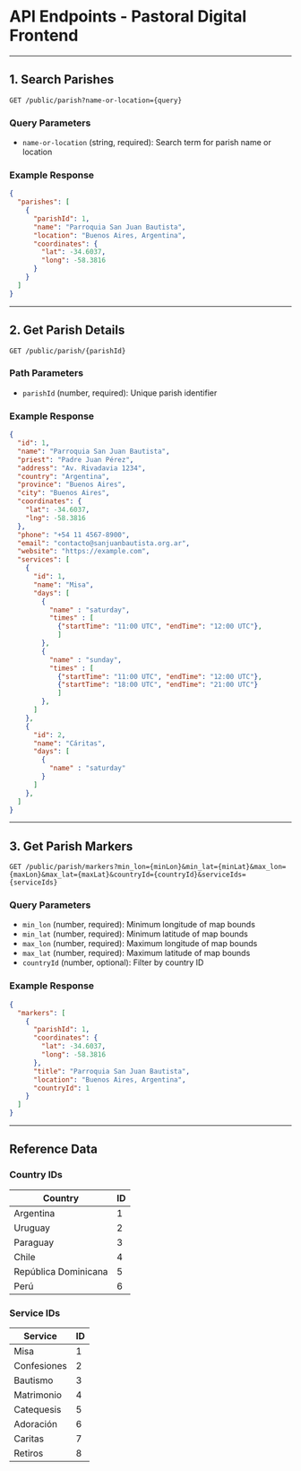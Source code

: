# API Endpoints - Pastoral Digital Frontend

---

## 1. Search Parishes

```
GET /public/parish?name-or-location={query}
```

### Query Parameters
- `name-or-location` (string, required): Search term for parish name or location

### Example Response
```json
{
  "parishes": [
    {
      "parishId": 1,
      "name": "Parroquia San Juan Bautista",
      "location": "Buenos Aires, Argentina",
      "coordinates": {
        "lat": -34.6037,
        "long": -58.3816
      }
    }
  ]
}
```

---

## 2. Get Parish Details

```
GET /public/parish/{parishId}
```

### Path Parameters
- `parishId` (number, required): Unique parish identifier

### Example Response
```json
{
  "id": 1,
  "name": "Parroquia San Juan Bautista",
  "priest": "Padre Juan Pérez",
  "address": "Av. Rivadavia 1234",
  "country": "Argentina",
  "province": "Buenos Aires",
  "city": "Buenos Aires",
  "coordinates": {
    "lat": -34.6037,
    "lng": -58.3816
  },
  "phone": "+54 11 4567-8900",
  "email": "contacto@sanjuanbautista.org.ar",
  "website": "https://example.com",
  "services": [
    {
      "id": 1,
      "name": "Misa",
      "days": [
        {
          "name" : "saturday",
          "times" : [
            {"startTime": "11:00 UTC", "endTime": "12:00 UTC"},
            ]
        },
        {
          "name" : "sunday",
          "times" : [
            {"startTime": "11:00 UTC", "endTime": "12:00 UTC"},
            {"startTime": "18:00 UTC", "endTime": "21:00 UTC"}
            ]
        },
      ]
    },
    {
      "id": 2,
      "name": "Cáritas",
      "days": [
        {
          "name" : "saturday"
        }
      ]
    },
  ]
}
```

---

## 3. Get Parish Markers

```
GET /public/parish/markers?min_lon={minLon}&min_lat={minLat}&max_lon={maxLon}&max_lat={maxLat}&countryId={countryId}&serviceIds={serviceIds}
```

### Query Parameters
- `min_lon` (number, required): Minimum longitude of map bounds
- `min_lat` (number, required): Minimum latitude of map bounds
- `max_lon` (number, required): Maximum longitude of map bounds
- `max_lat` (number, required): Maximum latitude of map bounds
- `countryId` (number, optional): Filter by country ID

### Example Response
```json
{
  "markers": [
    {
      "parishId": 1,
      "coordinates": {
        "lat": -34.6037,
        "long": -58.3816
      },
      "title": "Parroquia San Juan Bautista",
      "location": "Buenos Aires, Argentina",
      "countryId": 1
    }
  ]
}
```

---

## Reference Data

### Country IDs
| Country | ID |
|---------|-----|
| Argentina | 1 |
| Uruguay | 2 |
| Paraguay | 3 |
| Chile | 4 |
| República Dominicana | 5 |
| Perú | 6 |

### Service IDs
| Service | ID |
|---------|-----|
| Misa | 1 |
| Confesiones | 2 |
| Bautismo | 3 |
| Matrimonio | 4 |
| Catequesis | 5 |
| Adoración | 6 |
| Caritas | 7 |
| Retiros | 8 |
